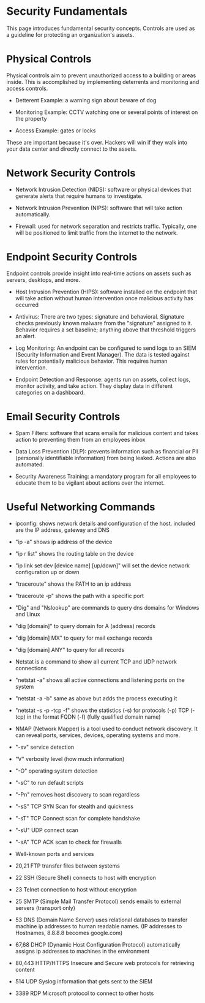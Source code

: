 # Security Fundamentals

This page introduces fundamental security concepts. Controls are used as a guideline for protecting an organization's assets.

# <span style="font-size: 26px;">Physical Controls</span>

Physical controls aim to prevent unauthorized access to a building or areas inside. This is accomplished by implementing deterrents and monitoring and access controls. 

- Detterent Example: a warning sign about beware of dog

- Monitoring Example: CCTV watching one or several points of interest on the property

- Access Example: gates or locks

These are important because it's over. Hackers will win if they walk into your data center and directly connect to the assets. 

# <span style="font-size: 26px;">Network Security Controls</span>

- Network Intrusion Detection (NIDS): software or physical devices that generate alerts that require humans to investigate. 

- Network Intrusion Prevention (NIPS): software that will take action automatically. 

- Firewall: used for network separation and restricts traffic. Typically, one will be positioned to limit traffic from the internet to the network.

# <span style="font-size: 26px;">Endpoint Security Controls</span>

Endpoint controls provide insight into real-time actions on assets such as servers, desktops, and more. 

- Host Intrusion Prevention (HIPS): software installed on the endpoint that will take action without human intervention once malicious activity has occurred

- Antivirus: There are two types: signature and behavioral. Signature checks previously known malware from the "signature" assigned to it. Behavior requires a set baseline; anything above that threshold triggers an alert.

- Log Monitoring: An endpoint can be configured to send logs to an SIEM (Security Information and Event Manager). The data is tested against rules for potentially malicious behavior. This requires human intervention.

- Endpoint Detection and Response: agents run on assets, collect logs, monitor activity, and take action. They display data in different categories on a dashboard. 

# <span style="font-size: 26px;">Email Security Controls</span>

- Spam Filters: software that scans emails for malicious content and takes action to preventing them from an employees inbox

- Data Loss Prevention (DLP): prevents information such as financial or PII (personally identifiable information) from being leaked. Actions are also automated.

- Security Awareness Training: a mandatory program for all employees to educate them to be vigilant about actions over the internet.

# <span style="font-size: 26px;">Useful Networking Commands</span>

- ipconfig: shows network details and configuration of the host. included are the IP address, gateway and DNS

- "ip -a" shows ip address of the device

- "ip r list" shows the routing table on the device

- "ip link set dev [device name] [up/down]" will set the device network configuration up or down

- "traceroute" shows the PATH to an ip address

- "traceroute -p" shows the path with a specific port

- "Dig" and "Nslookup" are commands to query dns domains for Windows and Linux

- "dig [domain]" to query domain for A (address) records

- "dig [domain] MX" to query for mail exchange records

- "dig [domain] ANY" to query for all records

- Netstat is a command to show all current TCP and UDP network connections

- "netstat -a" shows all active connections and listening ports on the system

- "netstat -a -b" same as above but adds the process executing it

- "netstat -s -p -tcp -f" shows the statistics (-s) for protocols (-p) TCP (-tcp) in the format FQDN (-f) (fully qualified domain name)

- NMAP (Network Mapper) is a tool used to conduct network discovery. It can reveal ports, services, devices, operating systems and more.

- "-sv" service detection

- "V" verbosity level (how much information)

- "-O" operating system detection

- "-sC" to run default scripts

- "-Pn" removes host discovery to scan regardless

- "-sS" TCP SYN Scan for stealth and quickness

- "-sT" TCP Connect scan for complete handshake

- "-sU" UDP connect scan

- "-sA" TCP ACK scan to check for firewalls

- Well-known ports and services

-  20,21 FTP transfer files between systems

-  22 SSH (Secure Shell) connects to host with encryption

-  23 Telnet connection to host without encryption

-  25 SMTP (Simple Mail Transfer Protocol) sends emails to external servers (transport only)

-  53 DNS (Domain Name Server) uses relational databases to transfer machine ip addresses to human readable names. (IP addresses to Hostnames, 8.8.8.8 becomes google.com)

-  67,68 DHCP (Dynamic Host Configuration Protocol) automatically assigns ip addresses to machines in the environment

-  80,443 HTTP/HTTPS Insecure and Secure web protocols for retrieving content

-  514 UDP Syslog information that gets sent to the SIEM

-  3389 RDP Microsoft protocol to connect to other hosts
